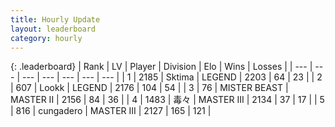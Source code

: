 ```yaml
---
title: Hourly Update
layout: leaderboard
category: hourly
---
```


{: .leaderboard}
| Rank | LV | Player | Division | Elo | Wins | Losses |
| --- | --- | --- | --- | --- | --- | --- |
| <span data-change="0">1</span> | 2185 | <span title="ID: 353063">Sktima</span> | LEGEND | <span data-change="0">2203</span> | <span data-change="0">64</span> | <span data-change="0">23</span> |
| <span data-change="0">2</span> | 607 | <span title="ID: 675058">Lookk</span> | LEGEND | <span data-change="-20">2176</span> | <span data-change="1">104</span> | <span data-change="2">54</span> |
| <span data-change="0">3</span> | 76 | <span title="ID: 727221">MISTER BEAST</span> | MASTER II | <span data-change="0">2156</span> | <span data-change="0">84</span> | <span data-change="0">36</span> |
| <span data-change="0">4</span> | 1483 | <span title="ID: 451068">毒々</span> | MASTER III | <span data-change="-1">2134</span> | <span data-change="2">37</span> | <span data-change="3">17</span> |
| <span data-change="2">5</span> | 816 | <span title="ID: 54134">cungadero</span> | MASTER III | <span data-change="16">2127</span> | <span data-change="3">165</span> | <span data-change="1">121</span> |
